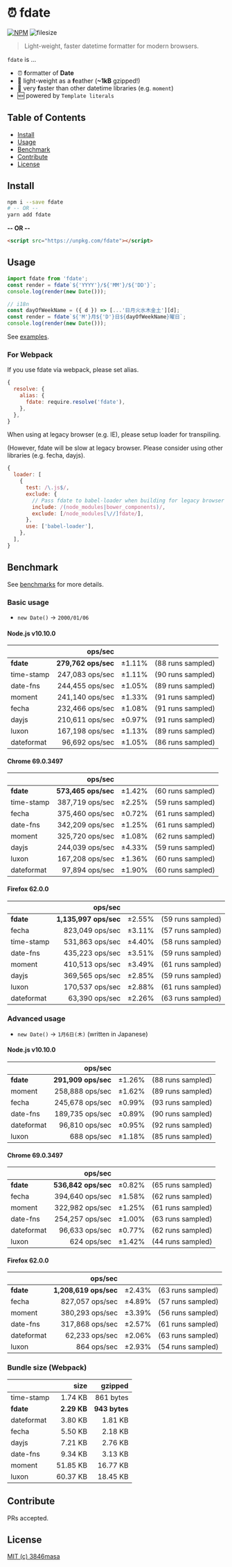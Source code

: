 # ⏰ fdate

[![NPM](https://nodei.co/npm/fdate.png?mini=true)](https://nodei.co/npm/fdate/)
![filesize](https://img.badgesize.io/https://unpkg.com/fdate.svg?compression=gzip&style=flat-square)

> Light-weight, faster datetime formatter for modern browsers.

`fdate` is ...

- ⏰ **f**ormatter of **Date**
- 👼 light-weight as a **f**eather (**~1kB** gzipped!)
- 🦄 very **f**aster than other datetime libraries (e.g. `moment`)
- 🆕 powered by `Template literals`

## Table of Contents

- [Install](#install)
- [Usage](#usage)
- [Benchmark](#benchmark)
- [Contribute](#contribute)
- [License](#license)

## Install

```bash
npm i --save fdate
# -- OR --
yarn add fdate
```

**-- OR --**

```html
<script src="https://unpkg.com/fdate"></script>
```

## Usage

```js
import fdate from 'fdate';
const render = fdate`${'YYYY'}/${'MM'}/${'DD'}`;
console.log(render(new Date()));
```

```js
// i18n
const dayOfWeekName = ({ d }) => [...'日月火水木金土'][d];
const render = fdate`${'M'}月${'D'}日${dayOfWeekName}曜日`;
console.log(render(new Date()));
```

See [examples](https://github.com/3846masa/fdate/tree/master/examples).

### For Webpack

If you use fdate via webpack, please set alias.

```js
{
  resolve: {
    alias: {
      fdate: require.resolve('fdate'),
    },
  },
}
```

When using at legacy browser (e.g. IE), please setup loader for transpiling.

(However, fdate will be slow at legacy browser. Please consider using other libraries (e.g. fecha, dayjs).

```js
{
  loader: [
    {
      test: /\.js$/,
      exclude: {
        // Pass fdate to babel-loader when building for legacy browser
        include: /(node_modules|bower_components)/,
        exclude: [/node_modules[\//]fdate/],
      },
      use: ['babel-loader'],
    },
  ],
}
```

## Benchmark

See [benchmarks](https://github.com/3846masa/fdate/tree/master/benchmarks) for more details.

### Basic usage

- `new Date()` -> `2000/01/06`

#### Node.js v10.10.0

|            | ops/sec             |        |                   |
| :--------- | ------------------: | -----: | ----------------: |
| **fdate**  | **279,762 ops/sec** | ±1.11% | (88 runs sampled) |
| time-stamp | 247,083 ops/sec     | ±1.11% | (90 runs sampled) |
| date-fns   | 244,455 ops/sec     | ±1.05% | (89 runs sampled) |
| moment     | 241,140 ops/sec     | ±1.33% | (91 runs sampled) |
| fecha      | 232,466 ops/sec     | ±1.08% | (91 runs sampled) |
| dayjs      | 210,611 ops/sec     | ±0.97% | (91 runs sampled) |
| luxon      | 167,198 ops/sec     | ±1.13% | (89 runs sampled) |
| dateformat | 96,692 ops/sec      | ±1.05% | (86 runs sampled) |

#### Chrome 69.0.3497

|            | ops/sec             |        |                   |
| :--------- | ------------------: | -----: | ----------------: |
| **fdate**  | **573,465 ops/sec** | ±1.42% | (60 runs sampled) |
| time-stamp | 387,719 ops/sec     | ±2.25% | (59 runs sampled) |
| fecha      | 375,460 ops/sec     | ±0.72% | (61 runs sampled) |
| date-fns   | 342,209 ops/sec     | ±1.25% | (61 runs sampled) |
| moment     | 325,720 ops/sec     | ±1.08% | (62 runs sampled) |
| dayjs      | 244,039 ops/sec     | ±4.33% | (59 runs sampled) |
| luxon      | 167,208 ops/sec     | ±1.36% | (60 runs sampled) |
| dateformat | 97,894 ops/sec      | ±1.90% | (60 runs sampled) |

#### Firefox 62.0.0

|            | ops/sec               |        |                   |
| :--------- | --------------------: | -----: | ----------------: |
| **fdate**  | **1,135,997 ops/sec** | ±2.55% | (59 runs sampled) |
| fecha      | 823,049 ops/sec       | ±3.11% | (57 runs sampled) |
| time-stamp | 531,863 ops/sec       | ±4.40% | (58 runs sampled) |
| date-fns   | 435,223 ops/sec       | ±3.51% | (59 runs sampled) |
| moment     | 410,513 ops/sec       | ±3.49% | (61 runs sampled) |
| dayjs      | 369,565 ops/sec       | ±2.85% | (59 runs sampled) |
| luxon      | 170,537 ops/sec       | ±2.88% | (61 runs sampled) |
| dateformat | 63,390 ops/sec        | ±2.26% | (63 runs sampled) |

### Advanced usage

- `new Date()` -> `1月6日(木)` (written in Japanese)

#### Node.js v10.10.0

|            | ops/sec             |        |                   |
| :--------- | ------------------: | -----: | ----------------: |
| **fdate**  | **291,909 ops/sec** | ±1.26% | (88 runs sampled) |
| moment     | 258,888 ops/sec     | ±1.62% | (89 runs sampled) |
| fecha      | 245,678 ops/sec     | ±0.99% | (93 runs sampled) |
| date-fns   | 189,735 ops/sec     | ±0.89% | (90 runs sampled) |
| dateformat | 96,810 ops/sec      | ±0.95% | (92 runs sampled) |
| luxon      | 688 ops/sec         | ±1.18% | (85 runs sampled) |

#### Chrome 69.0.3497

|            | ops/sec             |        |                   |
| :--------- | ------------------: | -----: | ----------------: |
| **fdate**  | **536,842 ops/sec** | ±0.82% | (65 runs sampled) |
| fecha      | 394,640 ops/sec     | ±1.58% | (62 runs sampled) |
| moment     | 322,982 ops/sec     | ±1.25% | (61 runs sampled) |
| date-fns   | 254,257 ops/sec     | ±1.00% | (63 runs sampled) |
| dateformat | 96,633 ops/sec      | ±0.77% | (62 runs sampled) |
| luxon      | 624 ops/sec         | ±1.42% | (44 runs sampled) |

#### Firefox 62.0.0

|            | ops/sec               |        |                   |
| :--------- | --------------------: | -----: | ----------------: |
| **fdate**  | **1,208,619 ops/sec** | ±2.43% | (63 runs sampled) |
| fecha      | 827,057 ops/sec       | ±4.89% | (57 runs sampled) |
| moment     | 380,293 ops/sec       | ±3.39% | (56 runs sampled) |
| date-fns   | 317,868 ops/sec       | ±2.57% | (61 runs sampled) |
| dateformat | 62,233 ops/sec        | ±2.06% | (63 runs sampled) |
| luxon      | 864 ops/sec           | ±2.93% | (54 runs sampled) |

### Bundle size (Webpack)

|            | size        | gzipped       |
| :--------- | ----------: | ------------: |
| time-stamp | 1.74 KB     | 861 bytes     |
| **fdate**  | **2.29 KB** | **943 bytes** |
| dateformat | 3.80 KB     | 1.81 KB       |
| fecha      | 5.50 KB     | 2.18 KB       |
| dayjs      | 7.21 KB     | 2.76 KB       |
| date-fns   | 9.34 KB     | 3.13 KB       |
| moment     | 51.85 KB    | 16.77 KB      |
| luxon      | 60.37 KB    | 18.45 KB      |

## Contribute

PRs accepted.

## License

[MIT (c) 3846masa](https://github.com/3846masa/fdate/blob/master/LICENSE)
